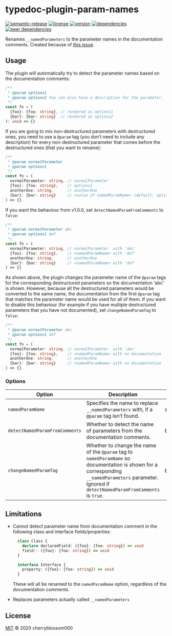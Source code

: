 # typedoc-plugin-param-names

<!-- markdownlint-disable MD013 -->
[![semantic-release](https://img.shields.io/badge/%20%20%F0%9F%93%A6%F0%9F%9A%80-semantic--release-e10079.svg)](https://github.com/semantic-release/semantic-release)
[![license](https://badgen.net/github/license/cherryblossom000/typedoc-plugin-param-names)](https://github.com/cherryblossom000/typedoc-plugin-param-names/blob/master/LICENSE)
[![version](https://badgen.net/npm/v/typedoc-plugin-param-names)](https://www.npmjs.com/package/typedoc-plugin-param-names)
[![dependencies](https://badgen.net/david/dep/cherryblossom000/typedoc-plugin-param-names)](https://david-dm.org/cherryblossom000/typedoc-plugin-param-names)
[![peer dependencies](https://badgen.net/david/peer/cherryblossom000/typedoc-plugin-param-names)](https://david-dm.org/cherryblossom000/typedoc-plugin-param-names?type=peer)
<!-- markdownlint-enable MD013 -->

Renames `__namedParameters` to the parameter names in the documentation
comments. Created because of
[this issue](https://github.com/TypeStrong/typedoc/issues/1321).

## Usage

The plugin will automatically try to detect the parameter names based on the
documentation comments:

```ts
/**
 * @param options1
 * @param options2 You can also have a description for the parameter.
 */
const fn = (
  {foo}: {foo: string}, // rendered as options1
  {bar}: {bar: string}  // rendered as options2
): void => {}
```

If you are going to mix non-destructured parameters with destructured ones, you
need to use a `@param` tag (you don’t need to include any description) for every
non-destructured parameter that comes before the destructured ones (that you
want to rename):

<!-- markdownlint-disable MD013 -->
```ts
/**
 * @param normalParameter
 * @param options1
 */
const fn = (
  normalParameter: string, // normalParameter
  {foo}: {foo: string},    // options1
  anotherOne: string,      // anotherOne
  {bar}: {bar: string}     // <value of namedParamName> (default: options)
) => {}
```
<!-- markdownlint-enable MD013 -->

If you want the behaviour from v1.0.0, set `detectNamedParamFromComments` to
`false`:

```ts
/**
 * @param normalParameter abc
 * @param options1 def
 */
const fn = (
  normalParameter: string, // normalParameter  with 'abc'
  {foo}: {foo: string},    // <namedParamName> with 'def'
  anotherOne: string,      // anotherOne
  {bar}: {bar: string}     // <namedParamName> with 'def'
) => {}
```

As shown above, the plugin changes the parameter name of the `@param` tags for
the corresponding destructured parameters so the documentation ‘abc’ is shown.
However, because all the destructured parameters would be converted to the same
name, the documentation from the first `@param` tag that matches the parameter
name would be used for all of them. If you want to disable this behaviour (for
example if you have multiple destructured parameters that you have not
documented), set `changeNamedParamTag` to `false`:


```ts
/**
 * @param normalParameter abc
 * @param options1 def
 */
const fn = (
  normalParameter: string, // normalParameter  with 'abc'
  {foo}: {foo: string},    // <namedParamName> with no documentation
  anotherOne: string,      // anotherOne
  {bar}: {bar: string}     // <namedParamName> with no documentation
) => {}
```

### Options

<!-- markdownlint-disable MD013 -->
| Option                         | Description                                                                                                                                                                                          | Type    | Default     |
| -----------------------------  | ---------------------------------------------------------------------------------------------------------------------------------------------------------------------------------------------------- | ------- | ----------- |
| `namedParamName`               | Specifies the name to replace `__namedParameters` with, if a `@param` tag isn’t found.                                                                                                               | string  | `'options'` |
| `detectNamedParamFromComments` | Whether to detect the name of parameters from the documentation comments.                                                                                                                            | boolean | `true`      |
| `changeNamedParamTag`          | Whether to change the name of the `@param` tag to `namedParamName` so documentation is shown for a corresponding `__namedParameters` parameter. Ignored if `detectNamedParamFromComments` is `true`. | boolean | `true`      |
<!-- markdownlint-enable MD013 -->

## Limitations

- Cannot detect parameter name from documentation comment in the following class
  and interface fields/properties:

  ```ts
    class Class {
      declare declaredField: ({foo}: {foo: string}) => void
      field!: ({foo}: {foo: string}) => void
    }

    interface Interface {
      property: ({foo}: {foo: string}) => void
    }
    ```

  These will all be renamed to the `namedParamName` option, regardless of the
  documentation comments.

- Replaces parameters actually called `__namedParameters`

## License

[MIT](LICENSE) © 2020 cherryblossom000
